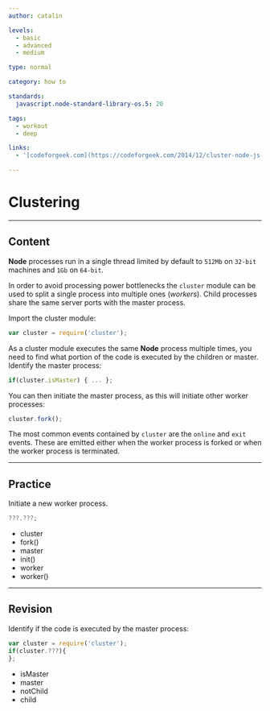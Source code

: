 ```yaml
---
author: catalin

levels:
  - basic
  - advanced
  - medium

type: normal

category: how to

standards:
  javascript.node-standard-library-os.5: 20

tags:
  - workout
  - deep

links:
  - '[codeforgeek.com](https://codeforgeek.com/2014/12/cluster-node-js-performance/){website}'

---
```

# Clustering

---
## Content

**Node** processes run in a single thread limited by default to `512Mb` on `32-bit` machines and `1Gb` on `64-bit`.

 In order to avoid processing power bottlenecks the `cluster` module can be used to split a single process into multiple ones (*workers*). Child processes share the same server ports with the master process.

Import the cluster module:
```javascript
var cluster = require('cluster');

```
As a cluster module executes the same **Node** process multiple times, you need to find what portion of the code is executed by the children or master.
Identify the master process:
```javascript
if(cluster.isMaster) { ... };
```
You can then initiate the master process, as this will initiate other worker processes:
```javascript
cluster.fork();
```

The most common events contained by `cluster` are the `online` and `exit` events. These are emitted either when the worker process is forked or when the worker process is terminated.

---
## Practice

Initiate a new worker process.

```javascript
???.???;
```


* cluster
* fork()
* master
* init()
* worker
* worker()

---
## Revision

Identify if the code is executed by the master process:
```javascript
var cluster = require('cluster');
if(cluster.???){
};
```


* isMaster
* master
* notChild
* child
 
